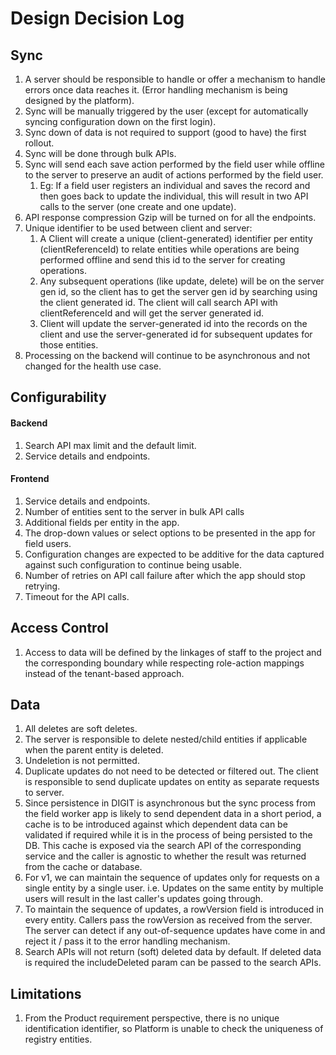 # Design Decision Log

## Sync

1. A server should be responsible to handle or offer a mechanism to handle errors once data reaches it. (Error handling mechanism is being designed by the platform).
2. Sync will be manually triggered by the user (except for automatically syncing configuration down on the first login).
3. Sync down of data is not required to support (good to have) the first rollout.
4. Sync will be done through bulk APIs.
5. Sync will send each save action performed by the field user while offline to the server to preserve an audit of actions performed by the field user.
   1. Eg: If a field user registers an individual and saves the record and then goes back to update the individual, this will result in two API calls to the server (one create and one update).
6. API response compression Gzip will be turned on for all the endpoints.
7. Unique identifier to be used between client and server:
   1. A Client will create a unique (client-generated) identifier per entity (clientReferenceId) to relate entities while operations are being performed offline and send this id to the server for creating operations.
   2. Any subsequent operations (like update, delete) will be on the server gen id, so the client has to get the server gen id by searching using the client generated id. The client will call search API with clientReferenceId and will get the server generated id.&#x20;
   3. Client will update the server-generated id into the records on the client and use the server-generated id for subsequent updates for those entities.
8. Processing on the backend will continue to be asynchronous and not changed for the health use case.

## Configurability

#### Backend

1. Search API max limit and the default limit.
2. Service details and endpoints.

#### Frontend

1. Service details and endpoints.
2. Number of entities sent to the server in bulk API calls
3. Additional fields per entity in the app.
4. The drop-down values or select options to be presented in the app for field users.
5. Configuration changes are expected to be additive for the data captured against such configuration to continue being usable.
6. Number of retries on API call failure after which the app should stop retrying.
7. Timeout for the API calls.

## Access Control

1. Access to data will be defined by the linkages of staff to the project and the corresponding boundary while respecting role-action mappings instead of the tenant-based approach.

## Data

1. All deletes are soft deletes.
2. The server is responsible to delete nested/child entities if applicable when the parent entity is deleted.
3. Undeletion is not permitted.
4. Duplicate updates do not need to be detected or filtered out. The client is responsible to send duplicate updates on entity as separate requests to server.
5. Since persistence in DIGIT is asynchronous but the sync process from the field worker app is likely to send dependent data in a short period, a cache is to be introduced against which dependent data can be validated if required while it is in the process of being persisted to the DB. This cache is exposed via the search API of the corresponding service and the caller is agnostic to whether the result was returned from the cache or database.
6. For v1, we can maintain the sequence of updates only for requests on a single entity by a single user. i.e. Updates on the same entity by multiple users will result in the last caller's updates going through.
7. To maintain the sequence of updates, a rowVersion field is introduced in every entity. Callers pass the rowVersion as received from the server. The server can detect if any out-of-sequence updates have come in and reject it / pass it to the error handling mechanism.
8. Search APIs will not return (soft) deleted data by default. If deleted data is required the includeDeleted param can be passed to the search APIs.

## Limitations

1. From the Product requirement perspective, there is no unique identification identifier,  so Platform is unable to check the uniqueness of registry entities.

